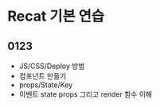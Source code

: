 # Recat 기본 연습

## 0123
* JS/CSS/Deploy 방법
* 컴포넌트 만들기
* props/State/Key
* 이벤트 state props 그리고 render 함수 이해
